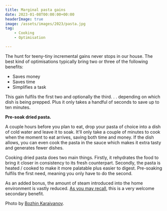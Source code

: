 ```yaml
---
title: Marginal pasta gains
date: 2023-01-08T00:00:00+00:00
headerImage: true
image: /assets/images/2023/pasta.jpg
tag: 
    - Cooking
    - Optimisation

---
```


The hunt for teeny-tiny incremental gains never stops in our house. The best kind of optimisations typically bring two or three of the following benefits: 

- Saves money
- Saves time
- Simplifies a task

This gain fulfils the first two and optionally the third. . .  depending on which dish is being prepped. Plus it only takes a handful of seconds to save up to ten minutes.

**Pre-soak dried pasta.**

A couple hours before you plan to eat, drop your pasta of choice into a dish of cold water and leave it to soak. It'll only take a couple of minutes to cook when the moment to eat arrives, saving both time and money. If the dish allows, you can even cook the pasta in the sauce which makes it extra tasty and generates fewer dishes.

Cooking dried pasta does two main things. Firstly, it rehydrates the food to bring it closer in consistency to its fresh counterpart. Secondly, the pasta is heated / cooked to make it more palatable plus easier to digest. Pre-soaking fulfils the first need, meaning you only have to do the second.

As an added bonus, the amount of steam introduced into the home environment is vastly reduced. [As you may recall](https://tonyedwardspz.co.uk/blog/prototypal-damp-solution/), this is a very welcome secondary benefit.

Photo by <a href="https://unsplash.com/@bkaraivanov">Bozhin Karaivanov</a>.
